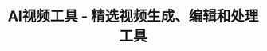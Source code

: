 ---
title: "AI视频工具 - 精选视频生成、编辑和处理工具"
description: "探索最先进的AI视频工具，包括RunwayML、Synthesia、Rephrase AI等，提升您的视频创作和编辑效率"
keywords: "AI视频生成,视频编辑,RunwayML,Synthesia,Rephrase AI,视频处理,AI动画"
layout: tools.njk
nav_order: 5
category:
  id: "video"
  title: "AI视频工具"
  icon: "📽️"
  description: "视频生成、视频编辑、视频处理等AI视频工具"
tools:
  - name: "RunwayML"
    url: "https://runwayml.com"
    description: "AI驱动的创意工具平台，提供视频生成、编辑、风格转换等多种功能。"
    features: ["视频生成", "风格转换", "深度编辑", "多模态创作"]
  - name: "Synthesia"
    url: "https://www.synthesia.io"
    description: "AI视频合成平台，可以创建逼真的AI分身视频，无需真人拍摄。"
    features: ["AI分身", "文字转视频", "多语言支持", "企业级应用"]
  - name: "Rephrase AI"
    url: "https://www.rephrase.ai"
    description: "AI视频生成平台，专注于创建企业级营销和培训视频。"
    features: ["企业视频", "虚拟人物", "自定义品牌", "营销内容"]
  - name: "Recast Studio"
    url: "https://www.recast.studio"
    description: "AI驱动的视频创作工具，可以将文本内容转换为引人入胜的视频。"
    features: ["文本转视频", "自动剪辑", "多平台发布", "内容转换"]
  - name: "Based AI"
    url: "https://basedai.com"
    description: "AI视频分析和编辑工具，可以自动识别视频内容并进行智能编辑。"
    features: ["内容分析", "智能编辑", "自动标记", "视频优化"]
  - name: "DeepBrain AI"
    url: "https://www.deepbrain.io"
    description: "AI视频生成平台，专注于创建逼真的数字人视频。"
    features: ["数字人", "文本转视频", "快速生成", "虚拟主播"]
  - name: "D-ID"
    url: "https://d-id.com"
    description: "AI驱动的视频生成平台，可以为静态图像添加动作和声音，创建虚拟人物。"
    features: ["活照片", "虚拟人物", "实时直播", "AI头像"]
  - name: "Elai.io"
    url: "https://elai.io"
    description: "AI视频生成工具，可以从文本直接生成专业的解说视频。"
    features: ["文本转视频", "多语言支持", "模板库", "营销视频"]
  - name: "Fliki"
    url: "https://fliki.ai"
    description: "AI视频创作平台，可以将文本、博客文章转换为视频内容。"
    features: ["文本转视频", "自动配音", "简单易用", "博客转视频"]
  - name: "Munch"
    url: "https://www.getmunch.com"
    description: "AI视频剪辑工具，可以自动从长视频中提取精彩片段，适合社交媒体分享。"
    features: ["片段提取", "社交媒体优化", "自动字幕", "内容优化"]
  - name: "Descript"
    url: "https://www.descript.com"
    description: "AI驱动的音频和视频编辑平台，提供类似文档编辑的体验。"
    features: ["文本编辑", "AI配音", "智能转录", "多轨编辑"]
  - name: "InVideo AI"
    url: "https://invideo.io/ai-video-generator"
    description: "AI视频生成器，可以快速创建营销、社交媒体和演示视频。"
    features: ["快速生成", "模板丰富", "自动字幕", "营销工具"]
  - name: "Pictory AI"
    url: "https://pictory.ai"
    description: "AI视频生成工具，可以将文本转换为视频，自动添加字幕和场景转换。"
    features: ["文本转视频", "自动字幕", "多平台兼容", "快速分享"]
  - name: "Wisecut"
    url: "https://wisecut.video"
    description: "AI驱动的视频编辑工具，能够自动删除沉默片段，添加音乐和转场效果。"
    features: ["智能剪辑", "自动去静音", "背景音乐", "字幕生成"]
  - name: "Synthesys X"
    url: "https://synthesys.io"
    description: "AI视频和语音合成平台，可以创建逼真的虚拟主持人和营销视频。"
    features: ["虚拟主持人", "语音合成", "视频生成", "营销素材"]
  - name: "RenderForest AI"
    url: "https://renderforest.com/ai-video-generator"
    description: "AI驱动的视频生成工具，提供大量模板和素材，适合创建各种类型的视频。"
    features: ["模板丰富", "快速生成", "自动编辑", "多类型视频"]
  - name: "Lumen5"
    url: "https://lumen5.com"
    description: "AI视频创建平台，专为营销人员设计，可以快速将文字内容转换为视频。"
    features: ["营销视频", "文字转视频", "品牌定制", "社交媒体优化"]
  - name: "Steve AI"
    url: "https://www.steve.ai"
    description: "AI动画生成工具，可以从文本生成专业质量的动画视频。"
    features: ["文本转动画", "自动生成", "角色定制", "多场景支持"]
  - name: "Veed.io"
    url: "https://www.veed.io"
    description: "AI驱动的在线视频编辑器，提供字幕生成、视频剪辑和美化等功能。"
    features: ["在线编辑", "字幕生成", "视频美化", "一键分享"]
  - name: "HeyGen"
    url: "https://www.heygen.com"
    description: "AI视频生成平台，专注于创建逼真的数字人视频内容，支持多语言。"
    features: ["数字人", "多语言", "视频生成", "企业应用"]
  - name: "CoCo Video AI"
    url: "https://cocovideo.ai"
    description: "AI视频生成工具，可以快速创建AI驱动的视频内容，适合社交媒体。"
    features: ["快速生成", "社交优化", "模板丰富", "内容创作"]
  - name: "Kapwing AI"
    url: "https://www.kapwing.com/ai-video-generator"
    description: "AI辅助的在线视频编辑器，提供视频生成、剪辑和美化等多功能。"
    features: ["在线编辑", "AI生成", "视频剪辑", "特效添加"]
  - name: "Fotor AI Video Generator"
    url: "https://www.fotor.com/features/ai-video-generator"
    description: "AI视频生成工具，可以从文本或图像生成视频，操作简单易用。"
    features: ["文本/图像转视频", "简单操作", "多风格", "快速生成"]
  - name: "Canva AI Video"
    url: "https://www.canva.com/ai-video-generator"
    description: "Canva的AI视频生成功能，结合设计工具创建专业视频内容。"
    features: ["设计结合", "模板丰富", "简单易用", "品牌元素"]
  - name: "Content Samurai"
    url: "https://www.content.samurai"
    description: "AI视频创作工具，专为内容创作者设计，简化视频制作流程。"
    features: ["内容创作", "简化流程", "自动编辑", "多平台优化"]
  - name: "Synthesys Studio"
    url: "https://synthesys.io/studio"
    description: "AI视频和语音合成平台，提供完整的虚拟内容创作解决方案。"
    features: ["虚拟内容", "语音合成", "视频生成", "内容管理"]
  - name: "Waveline AI"
    url: "https://waveline.ai"
    description: "AI视频生成工具，可以自动生成产品演示和营销视频。"
    features: ["产品演示", "营销视频", "自动生成", "内容定制"]
---